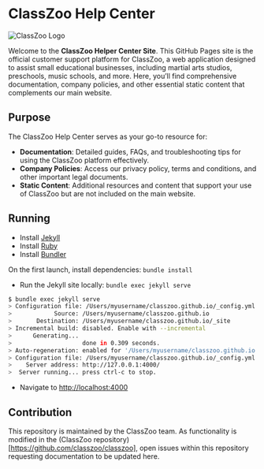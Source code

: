 # ClassZoo Help Center

<img src="https://help.classzoo.ca/assets/images/classzoo_40x40.png" alt="ClassZoo Logo" />

Welcome to the **ClassZoo Helper Center Site**. This GitHub Pages site is the official customer support platform for ClassZoo, a web application designed to assist small educational businesses, including martial arts studios, preschools, music schools, and more. Here, you’ll find comprehensive documentation, company policies, and other essential static content that complements our main website.

## Purpose

The ClassZoo Help Center serves as your go-to resource for:

- **Documentation**: Detailed guides, FAQs, and troubleshooting tips for using the ClassZoo platform effectively.
- **Company Policies**: Access our privacy policy, terms and conditions, and other important legal documents.
- **Static Content**: Additional resources and content that support your use of ClassZoo but are not included on the main website.

## Running 

- Install [Jekyll](https://jekyllrb.com/docs/installation/)
- Install [Ruby](https://www.ruby-lang.org/en/documentation/installation/)
- Install [Bundler](https://bundler.io/)

On the first launch, install dependencies: `bundle install`

- Run the Jekyll site locally: `bundle exec jekyll serve`

```bash
$ bundle exec jekyll serve
> Configuration file: /Users/myusername/classzoo.github.io/_config.yml
>            Source: /Users/myusername/classzoo.github.io
>       Destination: /Users/myusername/classzoo.github.io/_site
> Incremental build: disabled. Enable with --incremental
>      Generating...
>                    done in 0.309 seconds.
> Auto-regeneration: enabled for '/Users/myusername/classzoo.github.io'
> Configuration file: /Users/myusername/classzoo.github.io/_config.yml
>    Server address: http://127.0.0.1:4000/
>  Server running... press ctrl-c to stop.
```

- Navigate to [http://localhost:4000](http://localhost:4000)

## Contribution

This repository is maintained by the ClassZoo team. As functionality is modified in the (ClassZoo repository)[https://github.com/classzoo/classzoo], open issues within this repository requesting documentation to be updated here.

